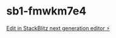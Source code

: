 # sb1-fmwkm7e4

[Edit in StackBlitz next generation editor ⚡️](https://stackblitz.com/~/github.com/NikoShivkumar/sb1-fmwkm7e4)
